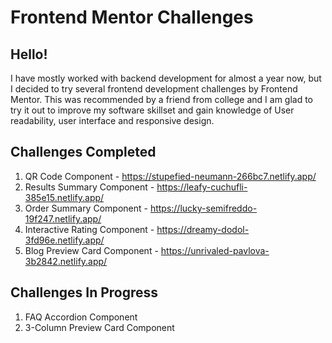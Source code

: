 # Frontend Mentor Challenges
## Hello!
I have mostly worked with backend development for almost a year now, but I decided to try several frontend development challenges by Frontend Mentor. This was recommended by a friend from college and I am glad to try it out to improve my software skillset and gain knowledge of User readability, user interface and responsive design.

## Challenges Completed
1) QR Code Component - https://stupefied-neumann-266bc7.netlify.app/
2) Results Summary Component - https://leafy-cuchufli-385e15.netlify.app/
3) Order Summary Component - https://lucky-semifreddo-19f247.netlify.app/
4) Interactive Rating Component - https://dreamy-dodol-3fd96e.netlify.app/
5) Blog Preview Card Component - https://unrivaled-pavlova-3b2842.netlify.app/

## Challenges In Progress
1) FAQ Accordion Component
2) 3-Column Preview Card Component

